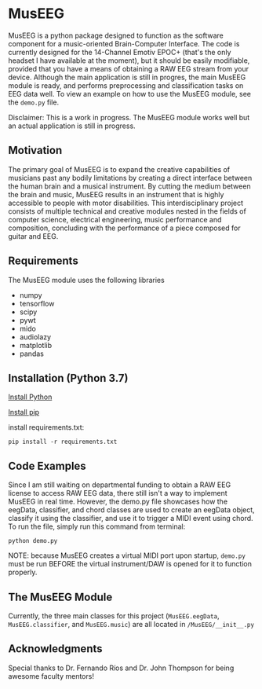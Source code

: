 # MusEEG

MusEEG is a python package designed to function as the software component for a music-oriented Brain-Computer Interface. The code is currently designed for the 14-Channel Emotiv EPOC+ (that's the only headset I have available at the moment), but it should be easily modifiable, provided that you have a means of obtaining a RAW EEG stream from your device. Although the main application is still in progres, the main MusEEG module is ready, and performs preprocessing and classification tasks on EEG data well. To view an example on how to use the MusEEG module, see the `demo.py` file. 

Disclaimer: This is a work in progress. The MusEEG module works well but an actual application is still in progress. 

## Motivation
The primary goal of MusEEG is to expand the creative capabilities of musicians past any bodily limitations by creating a direct interface between the human brain and a musical instrument. By cutting the medium between the brain and music, MusEEG results in an instrument that is highly accessible to people with motor disabilities. This interdisciplinary project consists of multiple technical and creative modules nested in the fields of computer science, electrical engineering, music performance and composition, concluding with the performance of a piece composed for guitar and EEG.

## Requirements
The MusEEG module uses the following libraries
- numpy
- tensorflow
- scipy
- pywt
- mido
- audiolazy
- matplotlib
- pandas

## Installation (Python 3.7)
[Install Python](https://realpython.com/installing-python/)

[Install pip](https://www.makeuseof.com/tag/install-pip-for-python/)

install requirements.txt:

`pip install -r requirements.txt`

## Code Examples
Since I am still waiting on departmental funding to obtain a RAW EEG license to access RAW EEG data, there still isn't a way to implement MusEEG in real time. However, the demo.py file showcases how the eegData, classifier, and chord classes are used to create an eegData object, classify it using the classifier, and use it to trigger a MIDI event using chord. To run the file, simply run this command from terminal: 

`python demo.py`

NOTE: because MusEEG creates a virtual MIDI port upon startup, `demo.py` must be run BEFORE the virtual instrument/DAW is opened for it to function properly.  

## The MusEEG Module
Currently, the three main classes for this project (`MusEEG.eegData`, `MusEEG.classifier`, and `MusEEG.music`) are all located in `/MusEEG/__init__.py`

## Acknowledgments
Special thanks to Dr. Fernando Ríos and Dr. John Thompson for being awesome faculty mentors!
